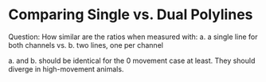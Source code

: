 # Comparing Single vs. Dual Polylines

Question: How similar are the ratios when measured with:
	a. a single line for both channels vs.
	b. two lines, one per channel

a. and b. should be identical for the 0 movement case at least. They should diverge in high-movement animals.